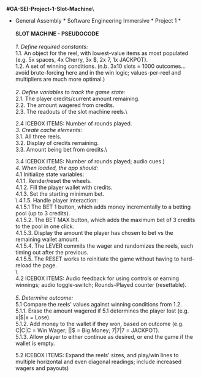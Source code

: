 **#GA-SEI-Project-1-Slot-Machine**\
* General Assembly * Software Engineering Immersive * Project 1 *\
\
**SLOT MACHINE - PSEUDOCODE**\
\
_1. Define required constants:_\
  1.1. An object for the reel, with lowest-value items as most populated (e.g. 5x spaces, 4x Cherry, 3x $, 2x 7, 1x JACKPOT).\
  1.2. A set of winning conditions. (n.b. 3x10 slots = 1000 outcomes... avoid brute-forcing here and in the win logic; values-per-reel and multipliers are much more optimal.)\
\
_2. Define variables to track the game state:_\
  2.1. The player credits/current amount remaining.\
  2.2. The amount wagered from credits.\
  2.3. The readouts of the slot machine reels.\
  
  2.4 ICEBOX ITEMS: Number of rounds played.
\
_3. Create cache elements:_\
  3.1. All three reels.\
  3.2. Display of credits remaining. \
  3.3. Amount being bet from credits.\

  3.4 ICEBOX ITEMS: Number of rounds played; audio cues.)
\
_4. When loaded, the app should:_\
  4.1 Initialize state variables:\
    4.1.1. Render/reset the wheels. \
    4.1.2. Fill the player wallet with credits.\
    4.1.3. Set the starting minimum bet.\
\ 
  4.1.5. Handle player interaction:\
    4.1.5.1  The BET 1 button, which adds money incrementally to a betting pool (up to 3 credits).\
    4.1.5.2. The BET MAX button, which adds the maximum bet of 3 credits to the pool in one click.\
    4.1.5.3. Display the amount the player has chosen to bet vs the remaining wallet amount.\
    4.1.5.4. The LEVER commits the wager and randomizes the reels, each timing out after the previous.\
    4.1.5.5. The RESET works to reinitiate the game without having to hard-reload the page.\
\  
  4.2 ICEBOX ITEMS: Audio feedback for using controls or earning winnings; audio toggle-switch; Rounds-Played counter (resettable).\
\
_5. Determine outcome:_\
  5.1 Compare the reels' values against winning conditions from 1.2.\
  5.1.1. Erase the amount wagered if 5.1 determines the player lost (e.g. x|$|x = Lose).\
  5.1.2. Add money to the wallet if they won, based on outcome (e.g. C|C|C = Win Wager; $|$|$ = Big Money; 7|7|7 = JACKPOT).\
  5.1.3. Allow player to either continue as desired, or end the game if the wallet is empty.

  5.2 ICEBOX ITEMS: Expand the reels' sizes, and play/win lines to multiple horizontal and even diagonal readings; include increased wagers and payouts)